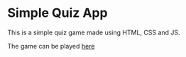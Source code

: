 # Simple Quiz App
This is a simple quiz game made using HTML, CSS and JS.

The game can be played [here](https://rugvedb133.github.io/Simple-Quiz-App/)
